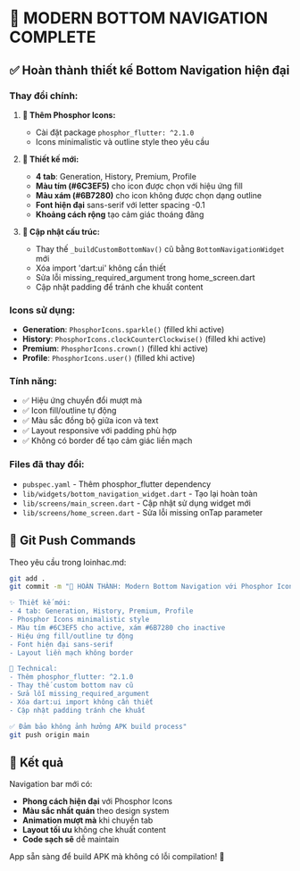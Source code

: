 # 🎨 MODERN BOTTOM NAVIGATION COMPLETE

## ✅ Hoàn thành thiết kế Bottom Navigation hiện đại

### **Thay đổi chính:**

1. **🔄 Thêm Phosphor Icons:**
   - Cài đặt package `phosphor_flutter: ^2.1.0`
   - Icons minimalistic và outline style theo yêu cầu

2. **🎨 Thiết kế mới:**
   - **4 tab**: Generation, History, Premium, Profile
   - **Màu tím (#6C3EF5)** cho icon được chọn với hiệu ứng fill
   - **Màu xám (#6B7280)** cho icon không được chọn dạng outline
   - **Font hiện đại** sans-serif với letter spacing -0.1
   - **Khoảng cách rộng** tạo cảm giác thoáng đãng

3. **🔧 Cập nhật cấu trúc:**
   - Thay thế `_buildCustomBottomNav()` cũ bằng `BottomNavigationWidget` mới
   - Xóa import 'dart:ui' không cần thiết
   - Sửa lỗi missing_required_argument trong home_screen.dart
   - Cập nhật padding để tránh che khuất content

### **Icons sử dụng:**
- **Generation**: `PhosphorIcons.sparkle()` (filled khi active)
- **History**: `PhosphorIcons.clockCounterClockwise()` (filled khi active)
- **Premium**: `PhosphorIcons.crown()` (filled khi active)
- **Profile**: `PhosphorIcons.user()` (filled khi active)

### **Tính năng:**
- ✅ Hiệu ứng chuyển đổi mượt mà
- ✅ Icon fill/outline tự động
- ✅ Màu sắc đồng bộ giữa icon và text
- ✅ Layout responsive với padding phù hợp
- ✅ Không có border để tạo cảm giác liền mạch

### **Files đã thay đổi:**
- `pubspec.yaml` - Thêm phosphor_flutter dependency
- `lib/widgets/bottom_navigation_widget.dart` - Tạo lại hoàn toàn
- `lib/screens/main_screen.dart` - Cập nhật sử dụng widget mới
- `lib/screens/home_screen.dart` - Sửa lỗi missing onTap parameter

## 🔄 Git Push Commands

Theo yêu cầu trong loinhac.md:

```bash
git add .
git commit -m "🎨 HOÀN THÀNH: Modern Bottom Navigation với Phosphor Icons

✨ Thiết kế mới:
- 4 tab: Generation, History, Premium, Profile
- Phosphor Icons minimalistic style
- Màu tím #6C3EF5 cho active, xám #6B7280 cho inactive
- Hiệu ứng fill/outline tự động
- Font hiện đại sans-serif
- Layout liền mạch không border

🔧 Technical:
- Thêm phosphor_flutter: ^2.1.0
- Thay thế custom bottom nav cũ
- Sửa lỗi missing_required_argument
- Xóa dart:ui import không cần thiết
- Cập nhật padding tránh che khuất

✅ Đảm bảo không ảnh hưởng APK build process"
git push origin main
```

## 🚀 Kết quả

Navigation bar mới có:
- **Phong cách hiện đại** với Phosphor Icons
- **Màu sắc nhất quán** theo design system
- **Animation mượt mà** khi chuyển tab
- **Layout tối ưu** không che khuất content
- **Code sạch sẽ** dễ maintain

App sẵn sàng để build APK mà không có lỗi compilation! 🎉